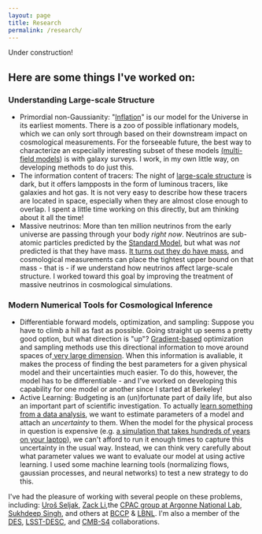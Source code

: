 ```yaml
---
layout: page
title: Research
permalink: /research/
---
```



Under construction!

## Here are some things I've worked on:

### Understanding Large-scale Structure
- Primordial non-Gaussianity: 
	  "[Inflation](https://ned.ipac.caltech.edu/level5/Liddle/Liddle_contents.html)" is our model for the Universe in its earliest moments. There is a zoo of possible inflationary models, which we can only sort through based on their downstream impact on cosmological measurements. For the forseeable future, the best way to characterize an especially interesting subset of these models [(multi-field models](https://arxiv.org/abs/astro-ph/0702187)) is with galaxy surveys. I work, in my own little way, on developing methods to do just this.
- The information content of tracers: 
	  The night of [large-scale structure](https://newscenter.lbl.gov/wp-content/uploads/2022/01/allframe-1000mpc-960x540-1.gif) is dark, but it offers lampposts in the form of luminous tracers, like galaxies and hot gas. It is not very easy to describe how these tracers are located in space, especially when they are almost close enough to overlap. I spent a little time working on this directly, but am thinking about it all the time!
- Massive neutrinos: 
	  More than ten million neutrinos from the early universe are passing through your body *right now*. Neutrinos are sub-atomic particles predicted by the [Standard Model](https://home.cern/science/physics/standard-model), but what was *not* predicted is that they have mass. [It turns out they do have mass](https://www.nobelprize.org/prizes/physics/2015/press-release/), and cosmological measurements can place the tightest upper bound on that mass - that is - if we understand how neutrinos affect large-scale structure. I worked toward this goal by improving the treatment of massive neutrinos in cosmological simulations.


### Modern Numerical Tools for Cosmological Inference
- Differentiable forward models, optimization, and sampling: 
	  Suppose you have to climb a hill as fast as possible. Going straight up seems a pretty good option, but what direction is "up"? [Gradient-based](https://en.wikipedia.org/wiki/Gradient#/media/File:Gradient2.svg) optimization and sampling methods use this directional information to move around spaces of[ very large dimension](https://en.wikipedia.org/wiki/Curse_of_dimensionality). When this information is avaliable, it makes the process of finding the best parameters for a given physical model and their uncertainties much easier. To do this, however, the model has to be differentiable - and I've worked on developing this capability for one model or another since I started at Berkeley! 
- Active Learning: 
	  Budgeting is an (un)fortunate part of daily life, but also an important part of scientific investigation. To actually [learn something from a data analysis](https://en.wikipedia.org/wiki/Bayesian_inference), we want to estimate parameters of a model and attach an *uncertainty* to them. When the model for the physical process in question is expensive (e.g. [a simulation that takes hundreds of years on your laptop](https://www.illustris-project.org/about/#:~:text=The%20Illustris%20simulations%20were%20run,%2C%20or%20about%202%2C000%20years)), we can't afford to run it enough times to capture this uncertainty in the usual way. Instead, we can think very carefully about what parameter values we want to evaluate our model at using active learning. I used some machine learning tools (normalizing flows, gaussian processes, and neural networks) to test a new strategy to do this.

I've had the pleasure of working with several people on these problems, including: [Uroš Seljak](https://physics.berkeley.edu/people/faculty/uros-seljak), [Zack Li](https://zack.li/),the [CPAC group at Argonne National Lab](https://cpac.hep.anl.gov/), [Sukhdeep Singh](https://scholar.google.com/citations?user=ss19CkwAAAAJ&hl=en), and others at [BCCP](http://bccp.berkeley.edu/) & [LBNL](https://cosmology.lbl.gov/sem_bcg_future.html).
I'm also a member of the [DES](https://www.darkenergysurvey.org/), [LSST-DESC](https://lsstdesc.org/), and [CMB-S4](https://cmb-s4.org/) collaborations.

